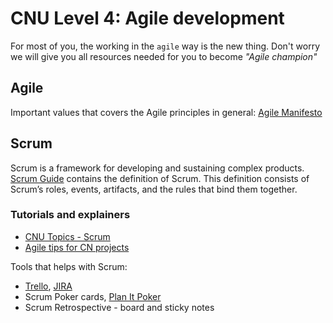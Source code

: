# CNU Level 4: Agile development

For most of you, the working in the `agile` way is the new thing. Don't worry we will give you all resources needed for you to become _"Agile champion"_

## Agile

Important values that covers the Agile principles in general: [Agile Manifesto](https://agilemanifesto.org/principles.html)

## Scrum

Scrum is a framework for developing and sustaining complex products. [Scrum Guide](https://scrumguides.org/scrum-guide.html) contains the definition of Scrum. This definition consists of Scrum’s roles, events, artifacts, and the rules that bind them together.

### Tutorials and explainers

- [CNU Topics - Scrum](../CNU%20Topics/CNU%20Topics%20-%20Scrum.pdf)
- [Agile tips for CN projects](https://www.youtube.com/watch?v=AguqWO38Alo)

Tools that helps with Scrum:

- [Trello](https://trello.com), [JIRA](https://www.atlassian.com/software/jira)
- Scrum Poker cards, [Plan It Poker](https://www.planitpoker.com/)
- Scrum Retrospective - board and sticky notes
